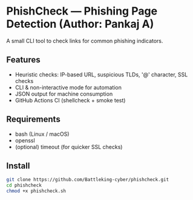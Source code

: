 # PhishCheck — Phishing Page Detection (Author: Pankaj A)

A small CLI tool to check links for common phishing indicators.

## Features
- Heuristic checks: IP-based URL, suspicious TLDs, '@' character, SSL checks
- CLI & non-interactive mode for automation
- JSON output for machine consumption
- GitHub Actions CI (shellcheck + smoke test)

## Requirements
- bash (Linux / macOS)
- openssl
- (optional) timeout (for quicker SSL checks)

## Install
```bash
git clone https://github.com/Battleking-cyber/phishcheck.git
cd phishcheck
chmod +x phishcheck.sh

